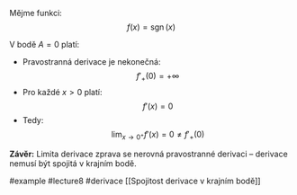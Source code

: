 
Mějme funkci:
$$
f(x) = \operatorname{sgn}(x)
$$

V bodě $A = 0$ platí:

- Pravostranná derivace je nekonečná:
  $$
  f'_+(0) = +\infty
  $$
- Pro každé $x > 0$ platí:
  $$
  f'(x) = 0
  $$
- Tedy:
  $$
  \lim_{x \to 0^+} f'(x) = 0 \ne f'_+(0)
  $$

**Závěr:** Limita derivace zprava se nerovná pravostranné derivaci – derivace nemusí být spojitá v krajním bodě.


#example #lecture8 #derivace 
[[Spojitost derivace v krajním bodě]]